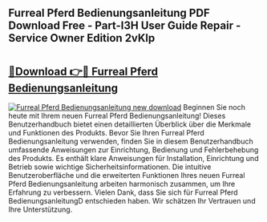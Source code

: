 ## Furreal Pferd Bedienungsanleitung PDF Download Free - Part-I3H User Guide Repair - Service Owner Edition 2vKlp

# <h2><a href="http://df46x6w.blite.top/?on=Furreal+Pferd+Bedienungsanleitung">🔗Download 👉🔴 Furreal Pferd Bedienungsanleitung</a></h2>

[![Furreal Pferd Bedienungsanleitung new download](https://i.imgur.com/lujVjoI.png)](http://df46x6w.blite.top/?on=Furreal+Pferd+Bedienungsanleitung)
Beginnen Sie noch heute mit Ihrem neuen Furreal Pferd Bedienungsanleitung! Dieses Benutzerhandbuch bietet einen detaillierten Überblick über die Merkmale und Funktionen des Produkts. Bevor Sie Ihren Furreal Pferd Bedienungsanleitung verwenden, finden Sie in diesem Benutzerhandbuch umfassende Anweisungen zur Einrichtung, Bedienung und Fehlerbehebung des Produkts. Es enthält klare Anweisungen für Installation, Einrichtung und Betrieb sowie wichtige Sicherheitsinformationen. Die intuitive Benutzeroberfläche und die erweiterten Funktionen Ihres neuen Furreal Pferd Bedienungsanleitung arbeiten harmonisch zusammen, um Ihre Erfahrung zu verbessern. Vielen Dank, dass Sie sich für Furreal Pferd BedienungsanleitungD entschieden haben. Wir schätzen Ihr Vertrauen und Ihre Unterstützung.

